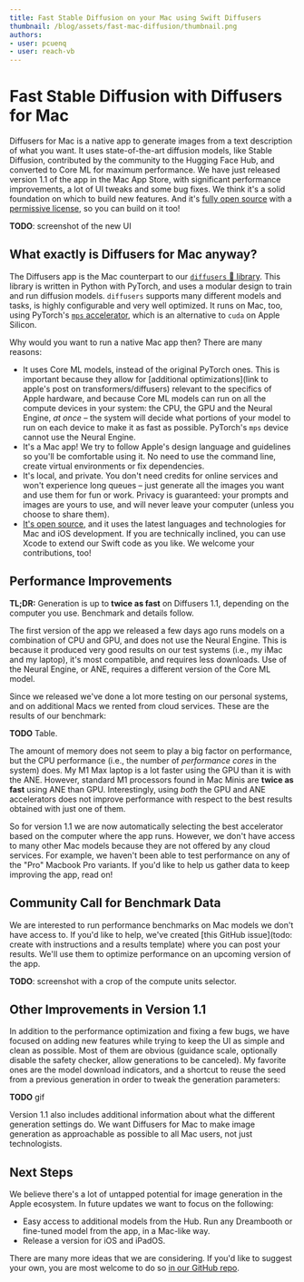 ```yaml
---
title: Fast Stable Diffusion on your Mac using Swift Diffusers
thumbnail: /blog/assets/fast-mac-diffusion/thumbnail.png
authors:
- user: pcuenq
- user: reach-vb
---
```


# Fast Stable Diffusion with Diffusers for Mac

<!-- {blog_metadata} -->
<!-- {authors} -->

Diffusers for Mac is a native app to generate images from a text description of what you want. It uses state-of-the-art diffusion models, like Stable Diffusion, contributed by the community to the Hugging Face Hub, and converted to Core ML for maximum performance. We have just released version 1.1 of the app in the Mac App Store, with significant performance improvements, a lot of UI tweaks and some bug fixes. We think it's a solid foundation on which to build new features. And it's [fully open source](https://github.com/huggingface/swift-coreml-diffusers) with a [permissive license](https://github.com/huggingface/swift-coreml-diffusers/blob/main/LICENSE), so you can build on it too!

**TODO**: screenshot of the new UI

## What exactly is Diffusers for Mac anyway?

The Diffusers app is the Mac counterpart to our [`diffusers` 🧨 library](https://github.com/huggingface/diffusers). This library is written in Python with PyTorch, and uses a modular design to train and run diffusion models. `diffusers` supports many different models and tasks, is highly configurable and very well optimized. It runs on Mac, too, using PyTorch's [`mps` accelerator](https://huggingface.co/docs/diffusers/optimization/mps), which is an alternative to `cuda` on Apple Silicon.

Why would you want to run a native Mac app then? There are many reasons:
- It uses Core ML models, instead of the original PyTorch ones. This is important because they allow for [additional optimizations](link to apple's post on transformers/diffusers) relevant to the specifics of Apple hardware, and because Core ML models can run on all the compute devices in your system: the CPU, the GPU and the Neural Engine, _at once_ – the system will decide what portions of your model to run on each device to make it as fast as possible. PyTorch's `mps` device cannot use the Neural Engine.
- It's a Mac app! We try to follow Apple's design language and guidelines so you'll be comfortable using it. No need to use the command line, create virtual environments or fix dependencies.
- It's local, and private. You don't need credits for online services and won't experience long queues – just generate all the images you want and use them for fun or work. Privacy is guaranteed: your prompts and images are yours to use, and will never leave your computer (unless you choose to share them).
- [It's open source](https://github.com/huggingface/swift-coreml-diffusers), and it uses the latest languages and technologies for Mac and iOS development. If you are technically inclined, you can use Xcode to extend our Swift code as you like. We welcome your contributions, too!

## Performance Improvements

**TL;DR:** Generation is up to **twice as fast** on Diffusers 1.1, depending on the computer you use. Benchmark and details follow.

The first version of the app we released a few days ago runs models on a combination of CPU and GPU, and does not use the Neural Engine. This is because it produced very good results on our test systems (i.e., my iMac and my laptop), it's most compatible, and requires less downloads. Use of the Neural Engine, or ANE, requires a different version of the Core ML model.

Since we released we've done a lot more testing on our personal systems, and on additional Macs we rented from cloud services. These are the results of our benchmark:

**TODO** Table.

The amount of memory does not seem to play a big factor on performance, but the CPU performance (i.e., the number of _performance cores_ in the system) does. My M1 Max laptop is a lot faster using the GPU than it is with the ANE. However, standard M1 processors found in Mac Minis are **twice as fast** using ANE than GPU. Interestingly, using _both_ the GPU and ANE accelerators does not improve performance with respect to the best results obtained with just one of them.

So for version 1.1 we are now automatically selecting the best accelerator based on the computer where the app runs. However, we don't have access to many other Mac models because they are not offered by any cloud services. For example, we haven't been able to test performance on any of the "Pro" Macbook Pro variants. If you'd like to help us gather data to keep improving the app, read on!

## Community Call for Benchmark Data

We are interested to run performance benchmarks on Mac models we don't have access to. If you'd like to help, we've created [this GitHub issue](todo: create with instructions and a results template) where you can post your results. We'll use them to optimize performance on an upcoming version of the app.

**TODO**: screenshot with a crop of the compute units selector.

## Other Improvements in Version 1.1

In addition to the performance optimization and fixing a few bugs, we have focused on adding new features while trying to keep the UI as simple and clean as possible. Most of them are obvious (guidance scale, optionally disable the safety checker, allow generations to be canceled). My favorite ones are the model download indicators, and a shortcut to reuse the seed from a previous generation in order to tweak the generation parameters:

**TODO** gif

Version 1.1 also includes additional information about what the different generation settings do. We want Diffusers for Mac to make image generation as approachable as possible to all Mac users, not just technologists.

## Next Steps

We believe there's a lot of untapped potential for image generation in the Apple ecosystem. In future updates we want to focus on the following:

- Easy access to additional models from the Hub. Run any Dreambooth or fine-tuned model from the app, in a Mac-like way.
- Release a version for iOS and iPadOS.

There are many more ideas that we are considering. If you'd like to suggest your own, you are most welcome to do so [in our GitHub repo](https://github.com/huggingface/swift-coreml-diffusers).
